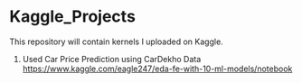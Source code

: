 # Kaggle_Projects
This repository will contain kernels I uploaded on Kaggle.

1. Used Car Price Prediction using CarDekho Data
https://www.kaggle.com/eagle247/eda-fe-with-10-ml-models/notebook
